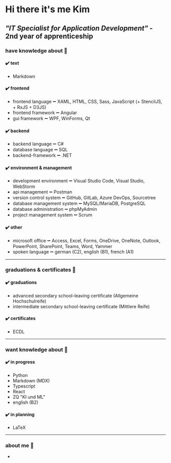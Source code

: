 # Hi there it's me Kim

## ***"IT Specialist for Application Development"*** - 2nd year of apprenticeship

### have knowledge about 📘

#### ✔️ text

- Markdown

#### ✔️ frontend

- frontend language ➖ XAML, HTML, CSS, Sass, JavaScript (+ StencilJS, + RxJS + D3JS)
- frontend framework ➖ Angular
- gui framework ➖ WPF, WinForms, Qt

#### ✔️ backend

- backend language ➖ C#
- database language ➖ SQL
- backend-framework ➖ .NET

#### ✔️ environment & management

- development environment ➖ Visual Studio Code, Visual Studio, WebStorm
- api management ➖ Postman
- version control system ➖ GitHub, GitLab, Azure DevOps, Sourcetree
- database management system ➖ MySQL/MariaDB, PostgreSQL
- database administration ➖ phpMyAdmin
- project management system ➖ Scrum

#### ✔️ other

- microsoft office ➖ Access, Excel, Forms, OneDrive, OneNote, Outlook, PowerPoint, SharePoint, Teams, Word, Yammer
- spoken language ➖ german (C2), english (B1), french (A1)

---

### graduations & certificates 📃

#### ✔️ graduations

- advanced secondary school-leaving certificate (Allgemeine Hochschulreife)
- intermediate secondary school-leaving certificate (Mittlere Reife)

#### ✔️ certificates

- ECDL

---
### want knowledge about 📖

#### ✔️ in progress

- Python
- Markdown (MDX)
- Typescript
- React
- ZQ "KI und ML"
- english (B2)

#### ✔️ in planning

- LaTeX

---

### about me 🙋

-
